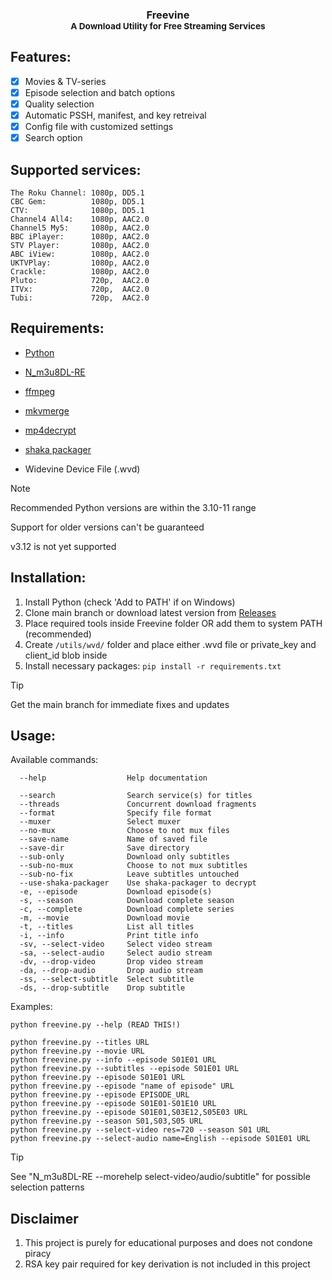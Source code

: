 <h3 align="center">Freevine<br/>
<sup>A Download Utility for Free Streaming Services</sup></h3>

## Features:

- [x] Movies & TV-series
- [x] Episode selection and batch options
- [x] Quality selection
- [x] Automatic PSSH, manifest, and key retreival 
- [x] Config file with customized settings
- [x] Search option

## Supported services:

```
The Roku Channel: 1080p, DD5.1
CBC Gem:          1080p, DD5.1
CTV:              1080p, DD5.1
Channel4 All4:    1080p, AAC2.0
Channel5 My5:     1080p, AAC2.0
BBC iPlayer:      1080p, AAC2.0
STV Player:       1080p, AAC2.0
ABC iView:        1080p, AAC2.0
UKTVPlay:         1080p, AAC2.0
Crackle:          1080p, AAC2.0
Pluto:            720p,  AAC2.0
ITVx:             720p,  AAC2.0
Tubi:             720p,  AAC2.0
```
## Requirements:

* [Python](https://www.python.org/)

* [N_m3u8DL-RE](https://github.com/nilaoda/N_m3u8DL-RE/releases/)

* [ffmpeg](https://ffmpeg.org/)

* [mkvmerge](https://mkvtoolnix.download/downloads.html)

* [mp4decrypt](https://www.bento4.com/downloads/)

* [shaka packager](https://github.com/shaka-project/shaka-packager)

* Widevine Device File (.wvd)

> [!NOTE]
> Recommended Python versions are within the 3.10-11 range
> 
> Support for older versions can't be guaranteed
> 
> v3.12 is not yet supported

## Installation:

1. Install Python (check 'Add to PATH' if on Windows)
2. Clone main branch or download latest version from [Releases](https://github.com/stabbedbybrick/freevine/releases)
3. Place required tools inside Freevine folder OR add them to system PATH (recommended)
4. Create `/utils/wvd/` folder and place either .wvd file or private_key and client_id blob inside
5. Install necessary packages: `pip install -r requirements.txt`

> [!TIP]
> Get the main branch for immediate fixes and updates

## Usage:

Available commands:

```
  --help                  Help documentation

  --search                Search service(s) for titles
  --threads               Concurrent download fragments
  --format                Specify file format
  --muxer                 Select muxer
  --no-mux                Choose to not mux files
  --save-name             Name of saved file
  --save-dir              Save directory
  --sub-only              Download only subtitles
  --sub-no-mux            Choose to not mux subtitles
  --sub-no-fix            Leave subtitles untouched
  --use-shaka-packager    Use shaka-packager to decrypt
  -e, --episode           Download episode(s)
  -s, --season            Download complete season
  -c, --complete          Download complete series
  -m, --movie             Download movie
  -t, --titles            List all titles
  -i, --info              Print title info
  -sv, --select-video     Select video stream
  -sa, --select-audio     Select audio stream
  -dv, --drop-video       Drop video stream
  -da, --drop-audio       Drop audio stream
  -ss, --select-subtitle  Select subtitle
  -ds, --drop-subtitle    Drop subtitle
```
Examples:

```
python freevine.py --help (READ THIS!)

python freevine.py --titles URL
python freevine.py --movie URL
python freevine.py --info --episode S01E01 URL
python freevine.py --subtitles --episode S01E01 URL
python freevine.py --episode S01E01 URL
python freevine.py --episode "name of episode" URL
python freevine.py --episode EPISODE_URL
python freevine.py --episode S01E01-S01E10 URL
python freevine.py --episode S01E01,S03E12,S05E03 URL
python freevine.py --season S01,S03,S05 URL
python freevine.py --select-video res=720 --season S01 URL
python freevine.py --select-audio name=English --episode S01E01 URL

```
> [!TIP]
> See "N_m3u8DL-RE --morehelp select-video/audio/subtitle" for possible selection patterns

## Disclaimer

1. This project is purely for educational purposes and does not condone piracy
2. RSA key pair required for key derivation is not included in this project

